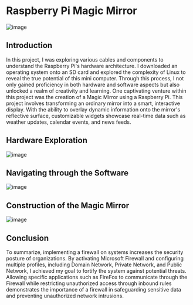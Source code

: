 # Raspberry Pi Magic Mirror

![image](https://github.com/portfolioAustinT/portfolioAustinT-Raspberry-Pi-Magic-Mirror/assets/147944956/9c5f91f1-01ed-48b5-a01f-69beded372c5)

## Introduction

In this project, I was exploring various cables and components to understand the Raspberry Pi's hardware architecture. I downloaded an operating system onto an SD card and explored the complexity of Linux to reveal the true potential of this mini computer. Through this process, I not only gained proficiency in both hardware and software aspects but also unlocked a realm of creativity and learning. One captivating venture within this project was the creation of a Magic Mirror using a Raspberry Pi. This project involves transforming an ordinary mirror into a smart, interactive display. With the ability to overlay dynamic information onto the mirror's reflective surface, customizable widgets showcase real-time data such as weather updates, calendar events, and news feeds.

## Hardware Exploration

![image](https://github.com/portfolioAustinT/portfolioAustinT-Raspberry-Pi-Magic-Mirror/assets/147944956/e55a6f68-33ad-45e2-9390-97963b0b44cb)


## Navigating through the Software

![image](https://github.com/portfolioAustinT/portfolioAustinT-Raspberry-Pi-Magic-Mirror/assets/147944956/cf5b366a-5817-46da-9a03-11831e4bddd8)


## Construction of the Magic Mirror 

![image](https://github.com/portfolioAustinT/portfolioAustinT-Raspberry-Pi-Magic-Mirror/assets/147944956/073c8558-07c1-4038-a4f1-c7abf074940a)


## Conclusion

To summarize, implementing a firewall on systems increases the security posture of organizations. By activating Microsoft Firewall and configuring multiple profiles, including Domain Network, Private Network, and Public Network, I achieved my goal to fortify the system against potential threats. Allowing specific applications such as FireFox to communicate through the Firewall while restricting unauthorized access through inbound rules demonstrates the importance of a firewall in safeguarding sensitive data and preventing unauthorized network intrusions.  
